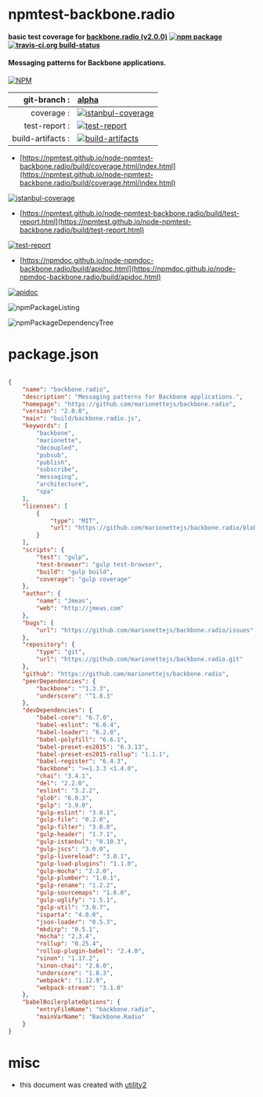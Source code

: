 # npmtest-backbone.radio

#### basic test coverage for  [backbone.radio (v2.0.0)](https://github.com/marionettejs/backbone.radio)  [![npm package](https://img.shields.io/npm/v/npmtest-backbone.radio.svg?style=flat-square)](https://www.npmjs.org/package/npmtest-backbone.radio) [![travis-ci.org build-status](https://api.travis-ci.org/npmtest/node-npmtest-backbone.radio.svg)](https://travis-ci.org/npmtest/node-npmtest-backbone.radio)

#### Messaging patterns for Backbone applications.

[![NPM](https://nodei.co/npm/backbone.radio.png?downloads=true&downloadRank=true&stars=true)](https://www.npmjs.com/package/backbone.radio)

| git-branch : | [alpha](https://github.com/npmtest/node-npmtest-backbone.radio/tree/alpha)|
|--:|:--|
| coverage : | [![istanbul-coverage](https://npmtest.github.io/node-npmtest-backbone.radio/build/coverage.badge.svg)](https://npmtest.github.io/node-npmtest-backbone.radio/build/coverage.html/index.html)|
| test-report : | [![test-report](https://npmtest.github.io/node-npmtest-backbone.radio/build/test-report.badge.svg)](https://npmtest.github.io/node-npmtest-backbone.radio/build/test-report.html)|
| build-artifacts : | [![build-artifacts](https://npmtest.github.io/node-npmtest-backbone.radio/glyphicons_144_folder_open.png)](https://github.com/npmtest/node-npmtest-backbone.radio/tree/gh-pages/build)|

- [https://npmtest.github.io/node-npmtest-backbone.radio/build/coverage.html/index.html](https://npmtest.github.io/node-npmtest-backbone.radio/build/coverage.html/index.html)

[![istanbul-coverage](https://npmtest.github.io/node-npmtest-backbone.radio/build/screenCapture.buildCi.browser.%252Ftmp%252Fbuild%252Fcoverage.lib.html.png)](https://npmtest.github.io/node-npmtest-backbone.radio/build/coverage.html/index.html)

- [https://npmtest.github.io/node-npmtest-backbone.radio/build/test-report.html](https://npmtest.github.io/node-npmtest-backbone.radio/build/test-report.html)

[![test-report](https://npmtest.github.io/node-npmtest-backbone.radio/build/screenCapture.buildCi.browser.%252Ftmp%252Fbuild%252Ftest-report.html.png)](https://npmtest.github.io/node-npmtest-backbone.radio/build/test-report.html)

- [https://npmdoc.github.io/node-npmdoc-backbone.radio/build/apidoc.html](https://npmdoc.github.io/node-npmdoc-backbone.radio/build/apidoc.html)

[![apidoc](https://npmdoc.github.io/node-npmdoc-backbone.radio/build/screenCapture.buildCi.browser.%252Ftmp%252Fbuild%252Fapidoc.html.png)](https://npmdoc.github.io/node-npmdoc-backbone.radio/build/apidoc.html)

![npmPackageListing](https://npmtest.github.io/node-npmtest-backbone.radio/build/screenCapture.npmPackageListing.svg)

![npmPackageDependencyTree](https://npmtest.github.io/node-npmtest-backbone.radio/build/screenCapture.npmPackageDependencyTree.svg)



# package.json

```json

{
    "name": "backbone.radio",
    "description": "Messaging patterns for Backbone applications.",
    "homepage": "https://github.com/marionettejs/backbone.radio",
    "version": "2.0.0",
    "main": "build/backbone.radio.js",
    "keywords": [
        "backbone",
        "marionette",
        "decoupled",
        "pubsub",
        "publish",
        "subscribe",
        "messaging",
        "architecture",
        "spa"
    ],
    "licenses": [
        {
            "type": "MIT",
            "url": "https://github.com/marionettejs/backbone.radio/blob/master/LICENSE"
        }
    ],
    "scripts": {
        "test": "gulp",
        "test-browser": "gulp test-browser",
        "build": "gulp build",
        "coverage": "gulp coverage"
    },
    "author": {
        "name": "Jmeas",
        "web": "http://jmeas.com"
    },
    "bugs": {
        "url": "https://github.com/marionettejs/backbone.radio/issues"
    },
    "repository": {
        "type": "git",
        "url": "https://github.com/marionettejs/backbone.radio.git"
    },
    "github": "https://github.com/marionettejs/backbone.radio",
    "peerDependencies": {
        "backbone": "^1.3.3",
        "underscore": "^1.8.3"
    },
    "devDependencies": {
        "babel-core": "6.7.0",
        "babel-eslint": "6.0.4",
        "babel-loader": "6.2.0",
        "babel-polyfill": "6.6.1",
        "babel-preset-es2015": "6.3.13",
        "babel-preset-es2015-rollup": "1.1.1",
        "babel-register": "6.4.3",
        "backbone": ">=1.3.3 <1.4.0",
        "chai": "3.4.1",
        "del": "2.2.0",
        "eslint": "3.2.2",
        "glob": "6.0.3",
        "gulp": "3.9.0",
        "gulp-eslint": "3.0.1",
        "gulp-file": "0.2.0",
        "gulp-filter": "3.0.0",
        "gulp-header": "1.7.1",
        "gulp-istanbul": "0.10.3",
        "gulp-jscs": "3.0.0",
        "gulp-livereload": "3.8.1",
        "gulp-load-plugins": "1.1.0",
        "gulp-mocha": "2.2.0",
        "gulp-plumber": "1.0.1",
        "gulp-rename": "1.2.2",
        "gulp-sourcemaps": "1.6.0",
        "gulp-uglify": "1.5.1",
        "gulp-util": "3.0.7",
        "isparta": "4.0.0",
        "json-loader": "0.5.3",
        "mkdirp": "0.5.1",
        "mocha": "2.3.4",
        "rollup": "0.25.4",
        "rollup-plugin-babel": "2.4.0",
        "sinon": "1.17.2",
        "sinon-chai": "2.8.0",
        "underscore": "1.8.3",
        "webpack": "1.12.9",
        "webpack-stream": "3.1.0"
    },
    "babelBoilerplateOptions": {
        "entryFileName": "backbone.radio",
        "mainVarName": "Backbone.Radio"
    }
}
```



# misc
- this document was created with [utility2](https://github.com/kaizhu256/node-utility2)
